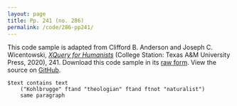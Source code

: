 ```yaml
---
layout: page
title: Pp. 241 (no. 286)
permalink: /code/286-pp241/
---
```


This code sample is adapted from Clifford B. Anderson and Joseph C. Wicentowski, 
[_XQuery for Humanists_](/) (College Station: Texas A&M University Press, 2020), 241. 
Download this code sample in its [raw form](/code/286-pp241/286-pp241.txt).
View the source on [GitHub](https://github.com/coding4humanists/xquery4humanists/blob/release/code/286-pp241/286-pp241.txt).

```text
$text contains text 
    ("Kohlbrugge" ftand "theologian" ftand ftnot "naturalist") 
    same paragraph
```  
